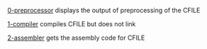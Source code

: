 [0-preprocessor](./0-preprocessor) displays the output of preprocessing of the CFILE

[1-compiler](./1-compiler) compiles CFILE but does not link

[2-assembler](./2-assembler) gets the assembly code for CFILE

